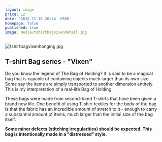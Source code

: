 ```yaml
---
layout: image
price: 12
date: '2018-11-18 20:24 -0500'
homepage: false
published: true
image: media/tshirtbagvixendetail.jpg
---
```


![tshirtbagvixenhanging.jpg]({{site.baseurl}}/media/tshirtbagvixenhanging.jpg)


## T-shirt Bag series - "Vixen"

Do you know the legend of The Bag of Holding? It is said to be a magical bag that is capable of containing objects much larger than its own size. Some say the items are simply transported to another dimension entirely. This is my interpretation of a real-life Bag of Holding.

These bags were made from second-hand T-shirts that have been given a brand new life. One benefit of using T-shirt textiles for the body of the bag is that the fabric has an incredible amount of stretch to it - enough to carry a substantial amount of items, much larger than the initial size of the bag itself.


**Some minor defects (stitching irregularities) should be expected. This bag is intentionally made in a "distressed" style.**
